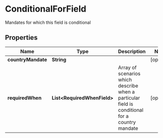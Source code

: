 

# ConditionalForField

Mandates for which this field is conditional

## Properties

| Name | Type | Description | Notes |
|------------ | ------------- | ------------- | -------------|
|**countryMandate** | **String** |  |  [optional] |
|**requiredWhen** | **List&lt;RequiredWhenField&gt;** | Array of scenarios which describe when a particular field is conditional for a country mandate |  [optional] |



